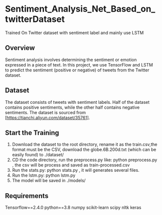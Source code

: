 # Sentiment_Analysis_Net_Based_on_twitterDataset
Trained On Twitter dataset with sentiment label and mainly use LSTM

## Overview

Sentiment analysis involves determining the sentiment or emotion expressed in a piece of text. In this project, we use TensorFlow and LSTM to predict the sentiment (positive or negative) of tweets from the Twitter dataset.

## Dataset

The dataset consists of tweets with sentiment labels. Half of the dataset contains positive sentiments, while the other half contains negative sentiments. The dataset is sourced from [https://tianchi.aliyun.com/dataset/35761].


## Start the Training 
1. Download the dataset to the root directory, rename it as the train.csv,the format must be the CSV, download the globe.6B.200d.txt (which can be easily found) to ./dataset/
2. CD the code directory, run the preprocess.py like:  python preprocess.py <the direction of the dataset> , the csv will be process and saved as train-processed.csv
3. Run the stats.py: python stats.py <the direction of the processed csv>, it will generates several files.
4. Run the lstm.py: python lstm.py
5. The model will be saved in ./models/


## Requirements
Tensorflow==2.4.0
python==3.8
numpy
scikit-learn
scipy
nltk
keras

